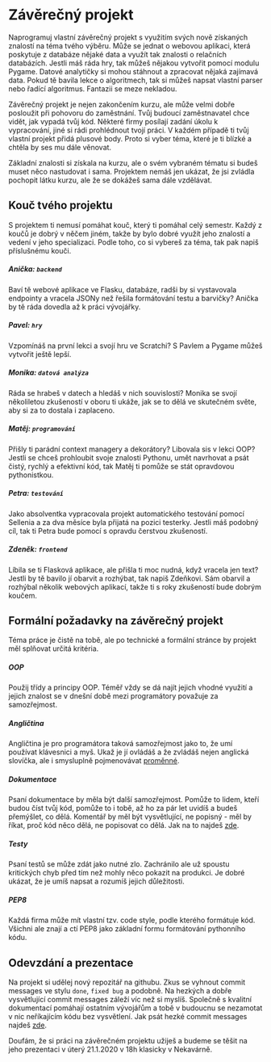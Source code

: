# Závěrečný projekt

Naprogramuj vlastní závěrečný projekt s využitím svých nově získaných znalostí na téma tvého výběru.
Může se jednat o webovou aplikaci, která poskytuje z databáze nějaké data a využít tak znalosti o relačních databázích. Jestli máš ráda hry, tak můžeš nějakou vytvořit pomocí modulu Pygame. Datové analytičky si mohou stáhnout a zpracovat nějaká zajímavá data. Pokud tě bavila lekce o algoritmech, tak si můžeš napsat vlastní parser nebo řadící algoritmus. Fantazii se meze nekladou.

Závěrečný projekt je nejen zakončením kurzu, ale může velmi dobře posloužit při pohovoru do zaměstnání. Tvůj budoucí zaměstnavatel chce vidět, jak vypadá tvůj kód. Některé firmy posílají zadání úkolu k vypracování, jiné si rádi prohlédnout tvojí práci. V každém případě ti tvůj vlastní projekt přidá plusové body. Proto si vyber téma, které je ti blízké a chtěla by ses mu dále věnovat. 

Základní znalosti si získala na kurzu, ale o svém vybraném tématu si budeš muset něco nastudovat i sama. Projektem nemáš jen ukázat, že jsi zvládla pochopit látku kurzu, ale že se dokážeš sama dále vzdělávat.

## Kouč tvého projektu
S projektem ti nemusí pomáhat kouč, který ti pomáhal celý semestr. Každý z koučů je dobrý v něčem jiném, takže by bylo dobré využít jeho znalostí a vedení v jeho specializaci. Podle toho, co si vybereš za téma, tak pak napiš příslušnému kouči.

##### Anička: `backend`
Baví tě webové aplikace ve Flasku, databáze, radši by si vystavovala endpointy a vracela JSONy než řešila formátování testu a barvičky? Anička by tě ráda dovedla až k práci vývojářky.

##### Pavel: `hry`
Vzpomínáš na první lekci a svojí hru ve Scratchi? S Pavlem a Pygame můžeš vytvořit ještě lepší.

##### Monika: `datová analýza`
Ráda se hrabeš v datech a hledáš v nich souvislosti? Monika se svojí několiletou zkušeností v oboru ti ukáže, jak se to dělá ve skutečném světe, aby si za to dostala i zaplaceno.

##### Matěj: `programování`
Přišly ti parádní context managery a dekorátory? Libovala sis v lekci OOP? Jestli se chceš prohloubit svoje znalosti Pythonu, umět navrhovat a psát čistý, rychlý a efektivní kód, tak Matěj ti pomůže se stát opravdovou pythonistkou.

##### Petra: `testování`
Jako absolventka vypracovala projekt automatického testování pomocí Sellenia a za dva měsíce byla přijatá na pozici testerky. Jestli máš podobný cíl, tak ti Petra bude pomocí s opravdu čerstvou zkušeností.

##### Zdeněk: `frontend`
Líbila se ti Flasková aplikace, ale přišla ti moc nudná, když vracela jen text? Jestli by tě bavilo jí obarvit a rozhýbat, tak napiš Zdeňkovi. Sám obarvil a rozhýbal několik webových aplikací, takže ti s roky zkušeností bude dobrým koučem.

## Formální požadavky na závěrečný projekt
Téma práce je čistě na tobě, ale po technické a formální stránce by projekt měl splňovat určitá kritéria. 

##### OOP
Použij třídy a principy OOP. Téměř vždy se dá najít jejich vhodné využití a jejich znalost se v dnešní době mezi programátory považuje za samozřejmost.

##### Angličtina
Angličtina je pro programátora taková samozřejmost jako to, že umí používat klávesnici a myš. Ukaž je jí ovládáš a že zvládáš nejen anglická slovíčka, ale i smysluplně pojmenovávat [proměnné](https://medium.com/@dasagrivamanu/python-naming-conventions-the-10-points-you-should-know-149a9aa9f8c7).

##### Dokumentace
Psaní dokumentace by měla být další samozřejmost. Pomůže to lidem, kteří budou číst tvůj kód, pomůže to i tobě, až ho za pár let uvidíš a budeš přemýšlet, co dělá. Komentář by měl být vysvětlující, ne popisný - měl by říkat, proč kód něco dělá, ne popisovat co dělá. Jak na to najdeš [zde](https://realpython.com/documenting-python-code/).

##### Testy
Psaní testů se může zdát jako nutné zlo. Zachránilo ale už spoustu kritických chyb před tím než mohly něco pokazit na produkci. Je dobré ukázat, že je umíš napsat a rozumíš jejich důležitosti. 

##### PEP8
Každá firma může mít vlastní tzv. code style, podle kterého formátuje kód. Všichni ale znají a ctí PEP8 jako základní formu formátování pythonního kódu.

## Odevzdání a prezentace

Na projekt si udělej nový repozitář na githubu. Zkus se vyhnout commit messages ve stylu `done`, `fixed bug` a podobně. Na hezkých a dobře vysvětlující commit messages záleží víc než si myslíš. Společně s kvalitní dokumentací pomáhají ostatním vývojářům a tobě v budoucnu se nezamotat v nic neříkajícím kódu bez vysvětlení. Jak psát hezké commit messages najdeš [zde](https://chris.beams.io/posts/git-commit/).

Doufám, že si práci na závěrečném projektu užiješ a budeme se těšit na jeho prezentaci v úterý 21.1.2020 v 18h klasicky v Nekavárně.